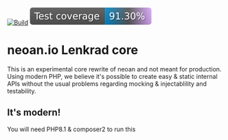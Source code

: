 [![Build](https://github.com/sroehrl/neoan.io-lenkrad-core/actions/workflows/php.yml/badge.svg)](https://github.com/sroehrl/neoan.io-lenkrad-core/actions/workflows/php.yml)
[![Coverage](https://raw.githubusercontent.com/sroehrl/neoan.io-lenkrad-core/badges/.github/badges/test-badge.svg)](https://github.com/sroehrl/neoan.io-lenkrad-core/actions/workflows/php.yml)
# neoan.io Lenkrad core

This is an experimental core rewrite of neoan and not meant for production. 
Using modern PHP, we believe it's possible to create easy & static internal APIs without the usual 
problems regarding mocking & injectablility and testability.

## It's modern!

You will need PHP8.1 & composer2 to run this
